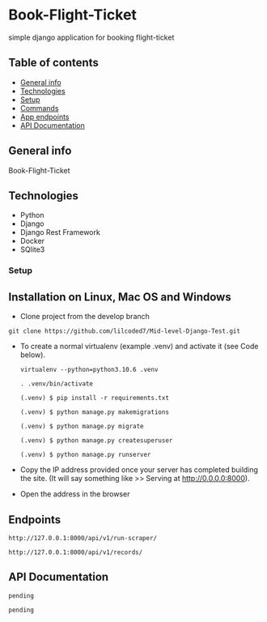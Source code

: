 # Book-Flight-Ticket
simple django application for booking flight-ticket 

## Table of contents
* [General info](#general-info)
* [Technologies](#technologies)
* [Setup](#setup)
* [Commands](#commands)
* [App endpoints](#app-endpoints)
* [API Documentation](#api-documentation)

## General info
Book-Flight-Ticket

## Technologies
* Python
* Django
* Django Rest Framework
* Docker
* SQlite3

### Setup
## Installation on Linux, Mac OS and Windows
* Clone project from the develop branch
```
git clone https://github.com/lilcoded7/Mid-level-Django-Test.git
```

* To create a normal virtualenv (example .venv) and activate it (see Code below).

  ```
  virtualenv --python=python3.10.6 .venv
  
  . .venv/bin/activate

  (.venv) $ pip install -r requirements.txt

  (.venv) $ python manage.py makemigrations

  (.venv) $ python manage.py migrate

  (.venv) $ python manage.py createsuperuser 

  (.venv) $ python manage.py runserver
  ```

* Copy the IP address provided once your server has completed building the site. (It will say something like >> Serving at http://0.0.0.0:8000).
* Open the address in the browser

## Endpoints
```
http://127.0.0.1:8000/api/v1/run-scraper/
```
```
http://127.0.0.1:8000/api/v1/records/
```


## API Documentation
```
pending
```
```
pending
```

